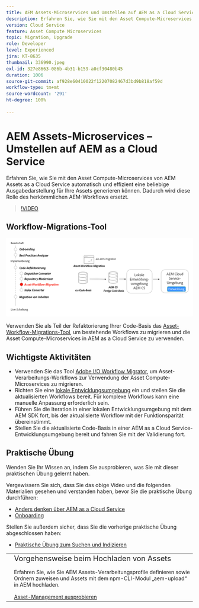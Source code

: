 ```yaml
---
title: AEM Assets-Microservices und Umstellen auf AEM as a Cloud Service
description: Erfahren Sie, wie Sie mit den Asset Compute-Microservices von AEM Assets as a Cloud Service automatisch und effizient eine beliebige Ausgabedarstellung für Ihre Assets generieren können. Dadurch wird diese Rolle des herkömmlichen AEM-Workflows ersetzt.
version: Cloud Service
feature: Asset Compute Microservices
topic: Migration, Upgrade
role: Developer
level: Experienced
jira: KT-8635
thumbnail: 336990.jpeg
exl-id: 327e8663-086b-4b31-b159-a0cf30480b45
duration: 1006
source-git-commit: af928e60410022f12207082467d3bd9b818af59d
workflow-type: tm+mt
source-wordcount: '291'
ht-degree: 100%

---
```


# AEM Assets-Microservices – Umstellen auf AEM as a Cloud Service

Erfahren Sie, wie Sie mit den Asset Compute-Microservices von AEM Assets as a Cloud Service automatisch und effizient eine beliebige Ausgabedarstellung für Ihre Assets generieren können. Dadurch wird diese Rolle des herkömmlichen AEM-Workflows ersetzt.

>[!VIDEO](https://video.tv.adobe.com/v/336990?quality=12&learn=on)

## Workflow-Migrations-Tool

![Asset-Workflow-Migrations-Tool](./assets/asset-workflow-migration.png)

Verwenden Sie als Teil der Refaktorierung Ihrer Code-Basis das [Asset-Workflow-Migrations-Tool](https://experienceleague.adobe.com/docs/experience-manager-cloud-service/moving/refactoring-tools/asset-workflow-migration-tool.html?lang=de), um bestehende Workflows zu migrieren und die Asset Compute-Microservices in AEM as a Cloud Service zu verwenden.

## Wichtigste Aktivitäten

+ Verwenden Sie das Tool [Adobe I/O Workflow Migrator](https://github.com/adobe/aio-cli-plugin-aem-cloud-service-migration#command-aio-aem-migrationworkflow-migrator), um Asset-Verarbeitungs-Workflows zur Verwendung der Asset Compute-Microservices zu migrieren.
+ Richten Sie eine [lokale Entwicklungsumgebung](https://experienceleague.adobe.com/docs/experience-manager-learn/cloud-service/local-development-environment-set-up/overview.html?lang=de) ein und stellen Sie die aktualisierten Workflows bereit. Für komplexe Workflows kann eine manuelle Anpassung erforderlich sein.
+ Führen Sie die Iteration in einer lokalen Entwicklungsumgebung mit dem AEM SDK fort, bis der aktualisierte Workflow mit der Funktionsparität übereinstimmt.
+ Stellen Sie die aktualisierte Code-Basis in einer AEM as a Cloud Service-Entwicklungsumgebung bereit und fahren Sie mit der Validierung fort.

## Praktische Übung

Wenden Sie Ihr Wissen an, indem Sie ausprobieren, was Sie mit dieser praktischen Übung gelernt haben.

Vergewissern Sie sich, dass Sie das obige Video und die folgenden Materialien gesehen und verstanden haben, bevor Sie die praktische Übung durchführen:

+ [Anders denken über AEM as a Cloud Service](./introduction.md)
+ [Onboarding](./onboarding.md)

Stellen Sie außerdem sicher, dass Sie die vorherige praktische Übung abgeschlossen haben:

+ [Praktische Übung zum Suchen und Indizieren](./search-and-indexing.md#hands-on-exercise)

<table style="border-width:0">
    <tr>
        <td style="width:150px">
            <a  rel="noreferrer"
                target="_blank"
                href="https://github.com/adobe/aem-cloud-engineering-video-series-exercises/tree/session8-assets#cloud-acceleration-bootcamp---session-8-assets-and-microservices"><img alt="Praktische GitHub-Repository-Übung" src="./assets/github.png"/>
            </a>        
        </td>
        <td style="width:100%;margin-bottom:1rem;">
            <div style="font-size:1.25rem;font-weight:400;">Vorgehensweise beim Hochladen von Assets</div>
            <p style="margin:1rem 0">
                Erfahren Sie, wie Sie AEM Assets-Verarbeitungsprofile definieren sowie Ordnern zuweisen und Assets mit dem npm-CLI-Modul „aem-upload“ in AEM hochladen.
            </p>
            <a  rel="noreferrer"
                target="_blank"
                href="https://github.com/adobe/aem-cloud-engineering-video-series-exercises/tree/session8-assets#cloud-acceleration-bootcamp---session-8-assets-and-microservices" class="spectrum-Button spectrum-Button--primary spectrum-Button--sizeM">
<span class="spectrum-Button-label has-no-wrap has-text-weight-bold">Asset-Management ausprobieren</span>
</a>
        </td>
    </tr>
</table>
